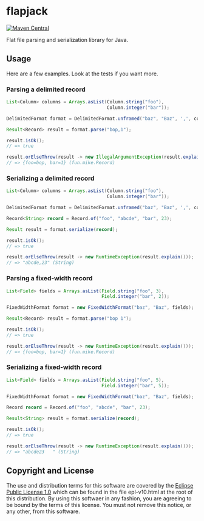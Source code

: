 # flapjack

[![Maven Central](https://maven-badges.herokuapp.com/maven-central/fun.mike/flapjack-alpha/badge.svg)](http://search.maven.org/#artifactdetails%7Cfun.mike%7Cflapjack-alpha%7C0.0.26%7Cjar)

Flat file parsing and serialization library for Java.

## Usage

Here are a few examples. Look at the tests if you want more.

### Parsing a delimited record

```java
List<Column> columns = Arrays.asList(Column.string("foo"),
                                     Column.integer("bar"));

DelimitedFormat format = DelimitedFormat.unframed("baz", "Baz", ',', columns);

Result<Record> result = format.parse("bop,1");

result.isOk();
// => true

result.orElseThrow(result -> new IllegalArgumentException(result.explain()));
// => {foo=bop, bar=1} (fun.mike.Record)
```

### Serializing a delimited record

```java
List<Column> columns = Arrays.asList(Column.string("foo"),
                                     Column.integer("bar"));

DelimitedFormat format = DelimitedFormat.unframed("baz", "Baz", ',', columns);

Record<String> record = Record.of("foo", "abcde", "bar", 23);

Result result = format.serialize(record);

result.isOk();
// => true

result.orElseThrow(result -> new RuntimeException(result.explain()));
// => "abcde,23" (String)
```

### Parsing a fixed-width record

```java
List<Field> fields = Arrays.asList(Field.string("foo", 3),
                                   Field.integer("bar", 2));

FixedWidthFormat format = new FixedWidthFormat("baz", "Baz", fields);

Result<Record> result = format.parse("bop 1");

result.isOk();
// => true

result.orElseThrow(result -> new RuntimeException(result.explain()));
// => {foo=bop, bar=1} (fun.mike.Record)
```

### Serializing a fixed-width record

```java
List<Field> fields = Arrays.asList(Field.string("foo", 5),
                                   Field.integer("bar", 5));

FixedWidthFormat format = new FixedWidthFormat("baz", "Baz", fields);

Record record = Record.of("foo", "abcde", "bar", 23);

Result<String> result = format.serialize(record);

result.isOk();
// => true

result.orElseThrow(result -> new RuntimeException(result.explain()));
// => "abcde23   " (String)
```

## Copyright and License

The use and distribution terms for this software are covered by the
[Eclipse Public License 1.0] which can be found in the file
epl-v10.html at the root of this distribution. By using this softwaer
in any fashion, you are agreeing to be bound by the terms of this
license. You must not remove this notice, or any other, from this
software.

[Eclipse Public License 1.0]: http://opensource.org/licenses/eclipse-1.0.php
